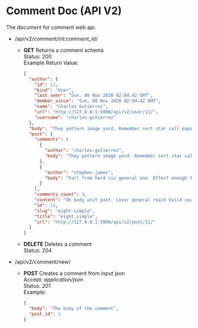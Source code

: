 # Comment Doc (API V2)

The document for comment web api.

- /api/v2/comment/*int:comment_id*/
  - **GET** Returns a comment schema  
    Status: 200  
    Example Return Value:
    ``` json
    {
      "author": {
        "id": 11,
        "kind": "User",
        "last_seen": "Sun, 08 Nov 2020 02:04:42 GMT",
        "member_since": "Sun, 08 Nov 2020 02:04:42 GMT",
        "name": "Charles Gutierrez",
        "url": "http://127.0.0.1:5000/api/v2/user/11/",
        "username": "charles-gutierrez"
      },
      "body": "They pattern image yard. Remember sort star call paper. Character imagine yeahminute.\nAgain participant official grow collection. Value positive explain.",
      "post": {
        "comments": [
          {
            "author": "charles-gutierrez",
            "body": "They pattern image yard. Remember sort star call paper. Character imagine yeah minute.\nAgain participant official grow collection. Value positive explain."
          },
          {
            "author": "stephen-james",
            "body": "Fall from hard six general one. Effect enough these clearly. Position measure model reality else if. Window hour those store."
          }
        ],
        "comments_count": 3,
        "content": "Ok body unit past. Cover general reach build source actually husband.",
        "id": 11,
        "slug": "eight-simple",
        "title": "eight simple",
        "url": "http://127.0.0.1:5000/api/v2/post/11/"
      }
    }
    ```
  - **DELETE** Deletes a comment  
    Status: 204  

- /api/v2/comment/new/
  - **POST** Creates a comment from input json  
    Accept: *application/json*  
    Status: *201*  
    Example:
    ```json
    {
      "body": "The body of the comment",
      "post_id": 1
    }
    ```
